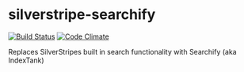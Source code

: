 # silverstripe-searchify
[![Build Status](https://travis-ci.org/steadlane/silverstripe-searchify.svg?branch=master)](https://travis-ci.org/steadlane/silverstripe-searchify) [![Code Climate](https://codeclimate.com/github/steadlane/silverstripe-searchify/badges/gpa.svg)](https://codeclimate.com/github/steadlane/silverstripe-searchify)

Replaces SilverStripes built in search functionality with Searchify (aka IndexTank)


